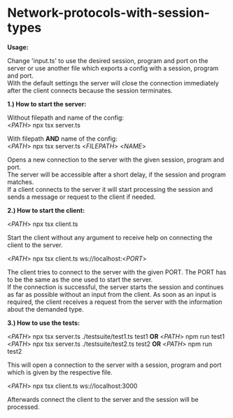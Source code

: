# Network-protocols-with-session-types

**Usage:**

Change 'input.ts' to use the desired session, program and port on the server or use another file which exports a config with a session, program and port.<br/>
With the default settings the server will close the connection immediately after the client connects because the session terminates.<br/>


**1.) How to start the server:**<br/>

Without filepath and name of the config:<br/>
\<*PATH*> npx tsx server.ts

With filepath **AND** name of the config:<br/>
\<*PATH*> npx tsx server.ts \<*FILEPATH*> \<*NAME*>

Opens a new connection to the server with the given session, program and port.<br/>
The server will be accessible after a short delay, if the session and program matches.<br/>
If a client connects to the server it will start processing the session and sends a message or request to the client if needed.

**2.) How to start the client:**<br/>

\<*PATH*> npx tsx client.ts

Start the client without any argument to receive help on connecting the client to the server.

\<*PATH*> npx tsx client.ts ws://localhost:<*PORT*>

The client tries to connect to the server with the given PORT. The PORT has to be the same as the one used to start the server.<br/>
If the connection is successful, the server starts the session and continues as far as possible without an input from the client.
As soon as an input is required, the client receives a request from the server with the information about the demanded type.

**3.) How to use the tests:**<br/>

\<*PATH*> npx tsx server.ts ./testsuite/test1.ts test1 **OR** \<*PATH*> npm run test1<br/>
\<*PATH*> npx tsx server.ts ./testsuite/test2.ts test2 **OR** \<*PATH*> npm run test2<br/>

This will open a connection to the server with a session, program and port which is given by the respective file.<br/>

\<*PATH*> npx tsx client.ts ws://localhost:3000

Afterwards connect the client to the server and the session will be processed.

